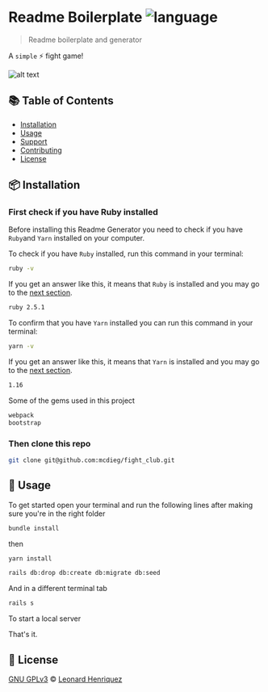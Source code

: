 # Readme Boilerplate ![language](https://img.shields.io/badge/language-javascript-blue.svg)

> Readme boilerplate and generator

A `simple` :zap: fight game!

![alt text](https://raw.githubusercontent.com/mcdieg/fight_club/master/public/images/screenshot_1.png)


## :books: Table of Contents

- [Installation](#package-installation)
- [Usage](#rocket-usage)
- [Support](#hammer_and_wrench-support)
- [Contributing](#memo-contributing)
- [License](#scroll-license)

## :package: Installation

### First check if you have Ruby installed

Before installing this Readme Generator you need to check if you have `Ruby`and `Yarn` installed on your computer.

To check if you have `Ruby` installed, run this command in your terminal:

```sh
ruby -v
```

If you get an answer like this, it means that `Ruby` is installed and you may go to the [next section](#then-install-the-readme-generator).

```sh
ruby 2.5.1
```

To confirm that you have `Yarn` installed you can run this command in your terminal:

```sh
yarn -v
```

If you get an answer like this, it means that `Yarn` is installed and you may go to the [next section](#then-install-the-readme-generator).

```sh
1.16
```

Some of the gems used in this project

```sh
webpack
bootstrap
```

### Then clone this repo

```sh
git clone git@github.com:mcdieg/fight_club.git
```

## :rocket: Usage

To get started open your terminal and run the following lines after making sure you're in the right folder

```sh
bundle install
```

then

```sh
yarn install
```

```sh
rails db:drop db:create db:migrate db:seed
```

And in a different terminal tab

```sh
rails s
```
To start a local server

That's it.



## :scroll: License

[GNU GPLv3](LICENSE) © [Leonard Henriquez](https://github.com/leonard-henriquez/)